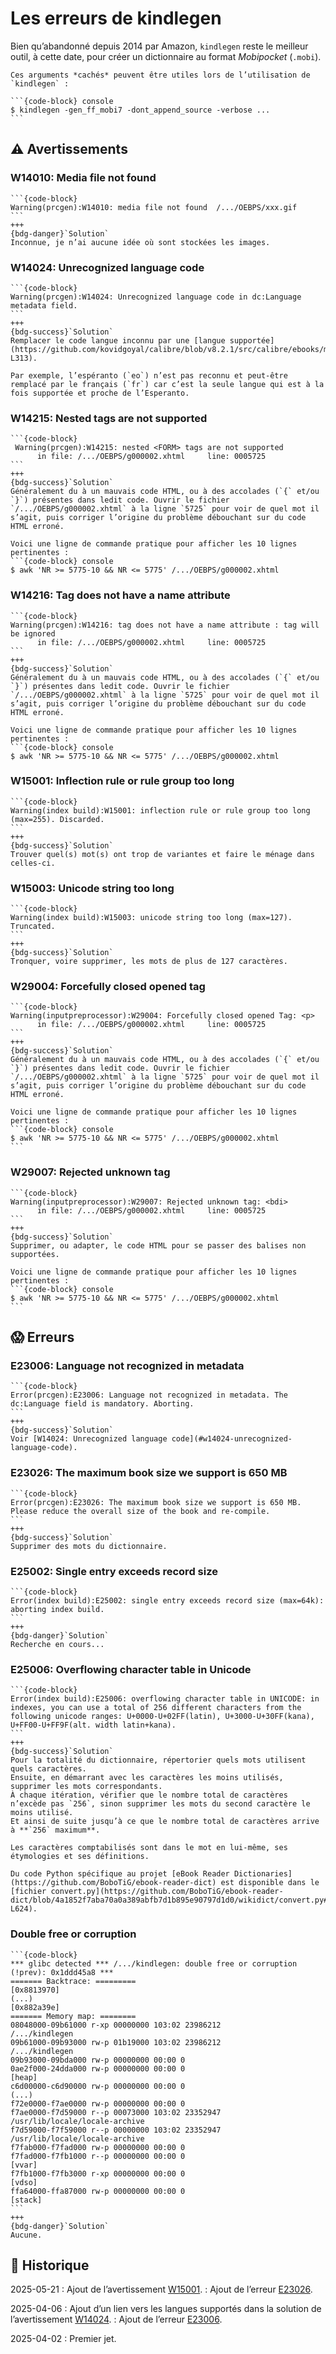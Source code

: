 # Les erreurs de kindlegen

Bien qu’abandonné depuis 2014 par Amazon, `kindlegen` reste le meilleur outil, à cette date, pour créer un dictionnaire au format *Mobipocket* (`.mobi`).

````{hint}
Ces arguments *cachés* peuvent être utiles lors de l’utilisation de `kindlegen` :

```{code-block} console
$ kindlegen -gen_ff_mobi7 -dont_append_source -verbose ...
```
````

## ⚠️ Avertissements

### W14010: Media file not found

````{card} L’image n’est pas trouvée :
```{code-block}
Warning(prcgen):W14010: media file not found  /.../OEBPS/xxx.gif
```
+++
{bdg-danger}`Solution`
Inconnue, je n’ai aucune idée où sont stockées les images.
````

### W14024: Unrecognized language code

````{card} Code langue inconnu :
```{code-block}
Warning(prcgen):W14024: Unrecognized language code in dc:Language metadata field.
```
+++
{bdg-success}`Solution`
Remplacer le code langue inconnu par une [langue supportée](https://github.com/kovidgoyal/calibre/blob/v8.2.1/src/calibre/ebooks/mobi/langcodes.py#L171-L313).

Par exemple, l’espéranto (`eo`) n’est pas reconnu et peut-être remplacé par le français (`fr`) car c’est la seule langue qui est à la fois supportée et proche de l’Esperanto.
````

### W14215: Nested tags are not supported

````{card} L’imbrication des balises HTML n’est pas supportée :
```{code-block}
 Warning(prcgen):W14215: nested <FORM> tags are not supported
      in file: /.../OEBPS/g000002.xhtml     line: 0005725
```
+++
{bdg-success}`Solution`
Généralement du à un mauvais code HTML, ou à des accolades (`{` et/ou `}`) présentes dans ledit code. Ouvrir le fichier `/.../OEBPS/g000002.xhtml` à la ligne `5725` pour voir de quel mot il s’agit, puis corriger l’origine du problème débouchant sur du code HTML erroné.

Voici une ligne de commande pratique pour afficher les 10 lignes pertinentes :
```{code-block} console
$ awk 'NR >= 5775-10 && NR <= 5775' /.../OEBPS/g000002.xhtml
````

### W14216: Tag does not have a name attribute

````{card} La balise HTML n’a pas d’attribut :
```{code-block}
Warning(prcgen):W14216: tag does not have a name attribute : tag will be ignored
      in file: /.../OEBPS/g000002.xhtml     line: 0005725
```
+++
{bdg-success}`Solution`
Généralement du à un mauvais code HTML, ou à des accolades (`{` et/ou `}`) présentes dans ledit code. Ouvrir le fichier `/.../OEBPS/g000002.xhtml` à la ligne `5725` pour voir de quel mot il s’agit, puis corriger l’origine du problème débouchant sur du code HTML erroné.

Voici une ligne de commande pratique pour afficher les 10 lignes pertinentes :
```{code-block} console
$ awk 'NR >= 5775-10 && NR <= 5775' /.../OEBPS/g000002.xhtml
````

### W15001: Inflection rule or rule group too long

````{card} Trop de variantes :
```{code-block}
Warning(index build):W15001: inflection rule or rule group too long (max=255). Discarded.
```
+++
{bdg-success}`Solution`
Trouver quel(s) mot(s) ont trop de variantes et faire le ménage dans celles-ci.
````

### W15003: Unicode string too long

````{card} Au moins un mot contient plus de 127 caractères :
```{code-block}
Warning(index build):W15003: unicode string too long (max=127). Truncated.
```
+++
{bdg-success}`Solution`
Tronquer, voire supprimer, les mots de plus de 127 caractères.
````

### W29004: Forcefully closed opened tag

````{card} Fermeture forcée d’une balise HTML :
```{code-block}
Warning(inputpreprocessor):W29004: Forcefully closed opened Tag: <p>
      in file: /.../OEBPS/g000002.xhtml     line: 0005725
```
+++
{bdg-success}`Solution`
Généralement du à un mauvais code HTML, ou à des accolades (`{` et/ou `}`) présentes dans ledit code. Ouvrir le fichier `/.../OEBPS/g000002.xhtml` à la ligne `5725` pour voir de quel mot il s’agit, puis corriger l’origine du problème débouchant sur du code HTML erroné.

Voici une ligne de commande pratique pour afficher les 10 lignes pertinentes :
```{code-block} console
$ awk 'NR >= 5775-10 && NR <= 5775' /.../OEBPS/g000002.xhtml
```
````

### W29007: Rejected unknown tag

````{card} Balaise HTML inconnue :
```{code-block}
Warning(inputpreprocessor):W29007: Rejected unknown tag: <bdi>
      in file: /.../OEBPS/g000002.xhtml     line: 0005725
```
+++
{bdg-success}`Solution`
Supprimer, ou adapter, le code HTML pour se passer des balises non supportées.

Voici une ligne de commande pratique pour afficher les 10 lignes pertinentes :
```{code-block} console
$ awk 'NR >= 5775-10 && NR <= 5775' /.../OEBPS/g000002.xhtml
```
````

## 😱 Erreurs

### E23006: Language not recognized in metadata

````{card} Code langue inconnu :
```{code-block}
Error(prcgen):E23006: Language not recognized in metadata. The dc:Language field is mandatory. Aborting.
```
+++
{bdg-success}`Solution`
Voir [W14024: Unrecognized language code](#w14024-unrecognized-language-code).
````

### E23026: The maximum book size we support is 650 MB

````{card} Code langue inconnu :
```{code-block}
Error(prcgen):E23026: The maximum book size we support is 650 MB. Please reduce the overall size of the book and re-compile.
```
+++
{bdg-success}`Solution`
Supprimer des mots du dictionnaire.
````

### E25002: Single entry exceeds record size

````{card} Erreur interne critique :
```{code-block}
Error(index build):E25002: single entry exceeds record size (max=64k): aborting index build.
```
+++
{bdg-danger}`Solution`
Recherche en cours...
````

### E25006: Overflowing character table in Unicode

````{card} Trop de caractères différents sont utilisés :
```{code-block}
Error(index build):E25006: overflowing character table in UNICODE: in indexes, you can use a total of 256 different characters from the following unicode ranges: U+0000-U+02FF(latin), U+3000-U+30FF(kana), U+FF00-U+FF9F(alt. width latin+kana).
```
+++
{bdg-success}`Solution`
Pour la totalité du dictionnaire, répertorier quels mots utilisent quels caractères.
Ensuite, en démarrant avec les caractères les moins utilisés, supprimer les mots correspondants.
À chaque itération, vérifier que le nombre total de caractères n’excède pas `256`, sinon supprimer les mots du second caractère le moins utilisé.
Et ainsi de suite jusqu’à ce que le nombre total de caractères arrive à **`256` maximum**.

Les caractères comptabilisés sont dans le mot en lui-même, ses étymologies et ses définitions.

Du code Python spécifique au projet [eBook Reader Dictionaries](https://github.com/BoboTiG/ebook-reader-dict) est disponible dans le [fichier convert.py](https://github.com/BoboTiG/ebook-reader-dict/blob/4a1852f7aba70a0a389abfb7d1b895e90797d1d0/wikidict/convert.py#L569-L624).
````

### Double free or corruption

````{card} Erreur interne critique :
```{code-block}
*** glibc detected *** /.../kindlegen: double free or corruption (!prev): 0x1ddd45a8 ***
======= Backtrace: =========
[0x8813970]
(...)
[0x882a39e]
======= Memory map: ========
08048000-09b61000 r-xp 00000000 103:02 23986212                          /.../kindlegen
09b61000-09b93000 rw-p 01b19000 103:02 23986212                          /.../kindlegen
09b93000-09bda000 rw-p 00000000 00:00 0 
0ae2f000-24dda000 rw-p 00000000 00:00 0                                  [heap]
c6d00000-c6d90000 rw-p 00000000 00:00 0 
(...)
f72e0000-f7ae0000 rw-p 00000000 00:00 0 
f7ae0000-f7d59000 r--p 00073000 103:02 23352947                          /usr/lib/locale/locale-archive
f7d59000-f7f59000 r--p 00000000 103:02 23352947                          /usr/lib/locale/locale-archive
f7fab000-f7fad000 rw-p 00000000 00:00 0 
f7fad000-f7fb1000 r--p 00000000 00:00 0                                  [vvar]
f7fb1000-f7fb3000 r-xp 00000000 00:00 0                                  [vdso]
ffa64000-ffa87000 rw-p 00000000 00:00 0                                  [stack]
```
+++
{bdg-danger}`Solution`
Aucune.
````

## 📜 Historique

2025-05-21
: Ajout de l’avertissement [W15001](#w15001-inflection-rule-or-rule-group-too-long).
: Ajout de l’erreur [E23026](#e23026-the-maximum-book-size-we-support-is-650-mb).

2025-04-06
: Ajout d’un lien vers les langues supportés dans la solution de l’avertissement [W14024](#w14024-unrecognized-language-code).
: Ajout de l’erreur [E23006](#e23006-language-not-recognized-in-metadata).

2025-04-02
: Premier jet.
